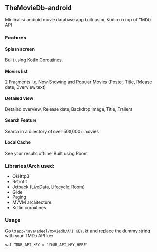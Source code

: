 ## TheMovieDb-android
Minimalist android movie database app built using Kotlin on top of TMDb API

### Features

#### Splash screen

Built using Kotlin Coroutines.

#### Movies list
2 Fragments i.e. Now Showing and Popular Movies (Poster, Title, Release date, Overview text)

#### Detailed view 
Detailed overview, Release date, Backdrop image, Title, Trailers

#### Search Feature
Search in a directory of over 500,000+ movies

#### Local Cache 
See your results offline. Built using Room.

### Libraries/Arch used:
* OkHttp3
* Retrofit
* Jetpack (LiveData, Lifecycle, Room)
* Glide
* Paging
* MVVM architecture
* Kotlin coroutines

### Usage
Go to ```app/java/adeel/moviedb/API_KEY.kt``` and replace the dummy string with your TMDb API key

``` val TMDB_API_KEY = "YOUR_API_KEY_HERE" ```
